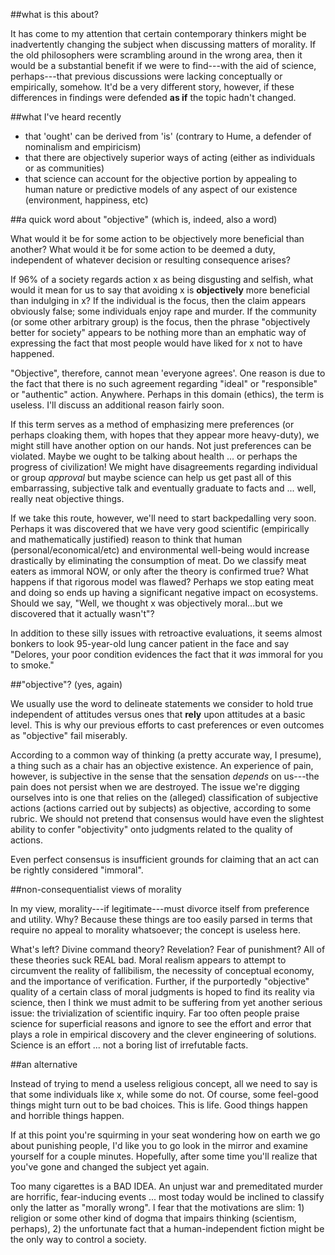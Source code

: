 ##what is this about?

It has come to my attention that certain contemporary thinkers might be inadvertently changing the subject when discussing matters of morality. If the old philosophers were scrambling around in the wrong area, then it would be a substantial benefit if we were to find---with the aid of science, perhaps---that previous discussions were lacking conceptually or empirically, somehow. It'd be a very different story, however, if these differences in findings were defended **as if** the topic hadn't changed.

##what I've heard recently

- that 'ought' can be derived from 'is' (contrary to Hume, a defender of nominalism and empiricism)
- that there are objectively superior ways of acting (either as individuals or as communities)
- that science can account for the objective portion by appealing to human nature or predictive models of any aspect of our existence (environment, happiness, etc)

##a quick word about "objective" (which is, indeed, also a word)

What would it be for some action to be objectively more beneficial than another? What would it be for some action to be deemed a duty, independent of whatever decision or resulting consequence arises?

If 96% of a society regards action x as being disgusting and selfish, what would it mean for us to say that avoiding x is **objectively** more beneficial than indulging in x? If the individual is the focus, then the claim appears obviously false; some individuals enjoy rape and murder. If the community (or some other arbitrary group) is the focus, then the phrase "objectively better for society" appears to be nothing more than an emphatic way of expressing the fact that most people would have liked for x not to have happened.

"Objective", therefore, cannot mean 'everyone agrees'. One reason is due to the fact that there is no such agreement regarding "ideal" or "responsible" or "authentic" action. Anywhere. Perhaps in this domain (ethics), the term is useless. I'll discuss an additional reason fairly soon.

If this term serves as a method of emphasizing mere preferences (or perhaps cloaking them, with hopes that they appear more heavy-duty), we might still have another option on our hands. Not just preferences can be violated. Maybe we ought to be talking about health ... or perhaps the progress of civilization! We might have disagreements regarding individual or group *approval* but maybe science can help us get past all of this embarrassing, subjective talk and eventually graduate to facts and ... well, really neat objective things.

If we take this route, however, we'll need to start backpedalling very soon. Perhaps it was discovered that we have very good scientific (empirically and mathematically justified) reason to think that human (personal/economical/etc) and environmental well-being would increase drastically by eliminating the consumption of meat. Do we classify meat eaters as immoral NOW, or only after the theory is confirmed true? What happens if that rigorous model was flawed? Perhaps we stop eating meat and doing so ends up having a significant negative impact on ecosystems. Should we say, "Well, we thought x was objectively moral...but we discovered that it actually wasn't"?

In addition to these silly issues with retroactive evaluations, it seems almost bonkers to look 95-year-old lung cancer patient in the face and say "Delores, your poor condition evidences the fact that it *was* immoral for you to smoke."

##"objective"? (yes, again)

We usually use the word to delineate statements we consider to hold true independent of attitudes versus ones that **rely** upon attitudes at a basic level. This is why our previous efforts to cast preferences or even outcomes as "objective" fail miserably.

According to a common way of thinking (a pretty accurate way, I presume), a thing such as a chair has an objective existence. An experience of pain, however, is subjective in the sense that the sensation *depends* on us---the pain does not persist when we are destroyed. The issue we're digging ourselves into is one that relies on the (alleged) classification of subjective actions (actions carried out by subjects) as objective, according to some rubric. We should not pretend that consensus would have even the slightest ability to confer "objectivity" onto judgments related to the quality of actions.

Even perfect consensus is insufficient grounds for claiming that an act can be rightly considered "immoral".

##non-consequentialist views of morality

In my view, morality---if legitimate---must divorce itself from preference and utility. Why? Because these things are too easily parsed in terms that require no appeal to morality whatsoever; the concept is useless here.

What's left? Divine command theory? Revelation? Fear of punishment? All of these theories suck REAL bad. Moral realism appears to attempt to circumvent the reality of fallibilism, the necessity of conceptual economy, and the importance of verification. Further, if the purportedly "objective" quality of a certain class of moral judgments is hoped to find its reality via science, then I think we must admit to be suffering from yet another serious issue: the trivialization of scientific inquiry. Far too often people praise science for superficial reasons and ignore to see the effort and error that plays a role in empirical discovery and the clever engineering of solutions. Science is an effort ... not a boring list of irrefutable facts.

##an alternative

Instead of trying to mend a useless religious concept, all we need to say is that some individuals like x, while some do not. Of course, some feel-good things might turn out to be bad choices. This is life. Good things happen and horrible things happen.

If at this point you're squirming in your seat wondering how on earth we go about punishing people, I'd like you to go look in the mirror and examine yourself for a couple minutes. Hopefully, after some time you'll realize that you've gone and changed the subject yet again.

Too many cigarettes is a BAD IDEA. An unjust war and premeditated murder are horrific, fear-inducing events ... most today would be inclined to classify only the latter as "morally wrong". I fear that the motivations are slim: 1) religion or some other kind of dogma that impairs thinking (scientism, perhaps), 2) the unfortunate fact that a human-independent fiction might be the only way to control a society.
